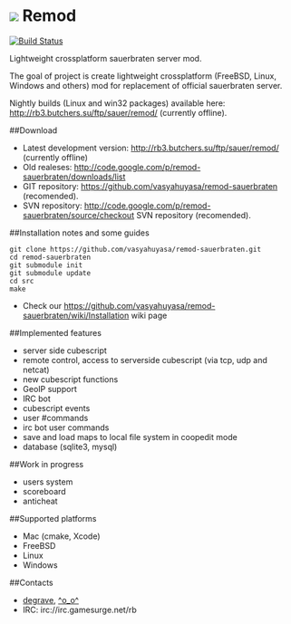# ![](https://github.com/vasyahuyasa/remod-sauerbraten/blob/master/src/res/remod.png) Remod
[![Build Status](https://travis-ci.org/vasyahuyasa/remod-sauerbraten.svg?branch=master)](https://travis-ci.org/vasyahuyasa/remod-sauerbraten)

Lightweight crossplatform sauerbraten server mod.

The goal of project is create lightweight crossplatform (FreeBSD, Linux, Windows and others) mod for replacement of official sauerbraten server.

Nightly builds (Linux and win32 packages) available here: http://rb3.butchers.su/ftp/sauer/remod/ (currently offline).

##Download
  * Latest development version: http://rb3.butchers.su/ftp/sauer/remod/ (currently offline)
  * Old realeses: http://code.google.com/p/remod-sauerbraten/downloads/list
  * GIT repository: https://github.com/vasyahuyasa/remod-sauerbraten (recomended).
  * SVN repository: http://code.google.com/p/remod-sauerbraten/source/checkout SVN repository (recomended).

##Installation notes and some guides
```
git clone https://github.com/vasyahuyasa/remod-sauerbraten.git
cd remod-sauerbraten
git submodule init
git submodule update
cd src
make
```
  * Check our https://github.com/vasyahuyasa/remod-sauerbraten/wiki/Installation wiki page

##Implemented features
  * server side cubescript
  * remote control, access to serverside cubescript (via tcp, udp and netcat)
  * new cubescript functions
  * GeoIP support
  * IRC bot
  * cubescript events
  * user #commands
  * irc bot user commands
  * save and load maps to local file system in coopedit mode
  * database (sqlite3, mysql)

##Work in progress
  * users system
  * scoreboard
  * anticheat

##Supported platforms
  * Mac (cmake, Xcode)
  * FreeBSD 
  * Linux
  * Windows

##Contacts
  * [degrave](https://github.com/vasyahuyasa), [^o_o^](https://github.com/rmhmlhr)
  * IRC: irc://irc.gamesurge.net/rb
